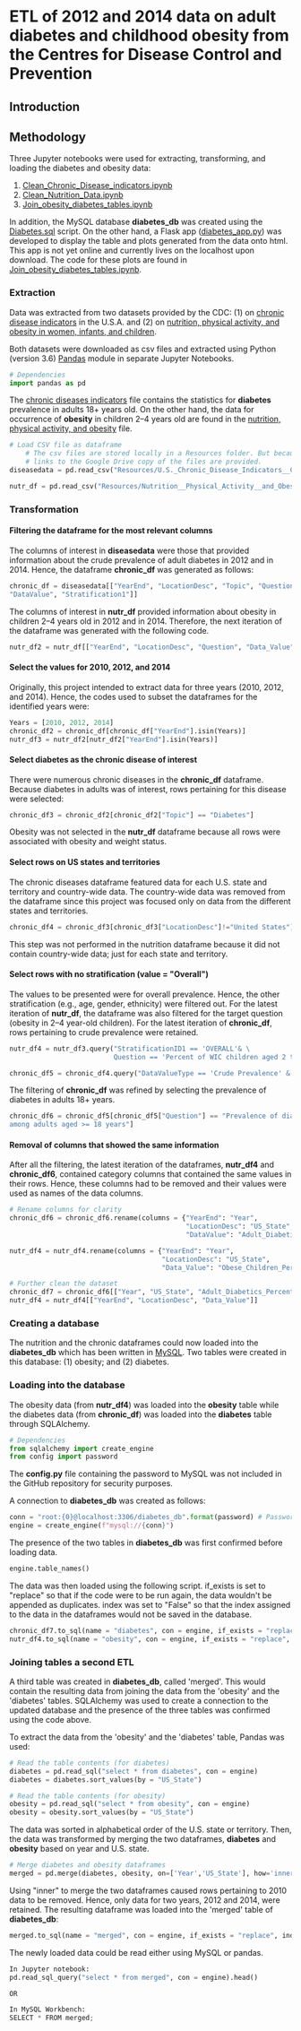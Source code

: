 # ETL of 2012 and 2014 data on adult diabetes and childhood obesity from the Centres for Disease Control and Prevention

## Introduction

## Methodology
Three Jupyter notebooks were used for extracting, transforming, and loading the diabetes and obesity data:

1. [Clean_Chronic_Disease_indicators.ipynb](https://github.com/rochiecuevas/diabetes/blob/master/Clean_Chronic_Disease_indicators.ipynb)
2. [Clean_Nutrition_Data.ipynb](https://github.com/rochiecuevas/diabetes/blob/master/Clean_Nutrition_Data.ipynb)
3. [Join_obesity_diabetes_tables.ipynb](https://github.com/rochiecuevas/diabetes/blob/master/Join_obesity_diabetes_tables.ipynb)

In addition, the MySQL database __diabetes_db__ was created using the [Diabetes.sql](https://github.com/rochiecuevas/diabetes/blob/master/Diabetes.sql) script. On the other hand, a Flask app ([diabetes_app.py](https://github.com/rochiecuevas/diabetes/blob/master/diabetes_app.py)) was developed to display the table and plots generated from the data onto html. This app is not yet online and currently lives on the localhost upon download. The code for these plots are found in  [Join_obesity_diabetes_tables.ipynb](https://github.com/rochiecuevas/diabetes/blob/master/Join_obesity_diabetes_tables.ipynb). 

### Extraction
Data was extracted from two datasets provided by the CDC: (1) on [chronic disease indicators](https://catalog.data.gov/dataset/u-s-chronic-disease-indicators-cdi) in the U.S.A. and (2) on [nutrition, physical activity, and obesity in women, infants, and children](https://catalog.data.gov/dataset/nutrition-physical-activity-and-obesity-women-infant-and-child-dfe5d/resource/415dca15-b90a-46c3-8d13-70322ee4628e).

Both datasets were downloaded as csv files and extracted using Python (version 3.6) [Pandas](https://pandas.pydata.org/pandas-docs/stable/) module in separate Jupyter Notebooks. 

```python
# Dependencies
import pandas as pd
```

The [chronic diseases indicators](https://drive.google.com/open?id=1QLxhiRwirRHE_AO_6p53Yv1QJ0Ei1K2f) file contains the statistics for __diabetes__ prevalence in adults 18+ years old. On the other hand, the data for occurrence of __obesity__ in children 2–4 years old are found in the [nutrition, physical activity, and obesity](https://drive.google.com/open?id=1lzKsXYhbfvTQ_lWLI_8ejOAeVgkvMt59) file. 

```python
# Load CSV file as dataframe
    # The csv files are stored locally in a Resources folder. But because they exceed GitHub's file size requirement, 
    # links to the Google Drive copy of the files are provided.
diseasedata = pd.read_csv("Resources/U.S._Chronic_Disease_Indicators__CDI_.csv")

nutr_df = pd.read_csv("Resources/Nutrition__Physical_Activity__and_Obesity_-_Women__Infant__and_Child.csv")
```

### Transformation
#### Filtering the dataframe for the most relevant columns
The columns of interest in __diseasedata__ were those that provided information about the crude prevalence of adult diabetes in 2012 and in 2014. Hence, the dataframe __chronic_df__ was generated as follows:

```python
chronic_df = diseasedata[["YearEnd", "LocationDesc", "Topic", "Question", "DataValueUnit", "DataValueType", 
"DataValue", "Stratification1"]]
```

The columns of interest in __nutr_df__ provided information about obesity in children 2–4 years old in 2012 and in 2014. Therefore, the next iteration of the dataframe was generated with the following code.

```python
nutr_df2 = nutr_df[["YearEnd", "LocationDesc", "Question", "Data_Value", "StratificationID1"]]
```

#### Select the values for 2010, 2012, and 2014
Originally, this project intended to extract data for three years (2010, 2012, and 2014). Hence, the codes used to subset the dataframes for the identified years were:

```python
Years = [2010, 2012, 2014]
chronic_df2 = chronic_df[chronic_df["YearEnd"].isin(Years)]
nutr_df3 = nutr_df2[nutr_df2["YearEnd"].isin(Years)]
```

#### Select diabetes as the chronic disease of interest
There were numerous chronic diseases in the __chronic_df__ dataframe. Because diabetes in adults was of interest, rows pertaining for this disease were selected:

```python
chronic_df3 = chronic_df2[chronic_df2["Topic"] == "Diabetes"]
```

Obesity was not selected in the __nutr_df__ dataframe because all rows were associated with obesity and weight status.

#### Select rows on US states and territories
The chronic diseases dataframe featured data for each U.S. state and territory and country-wide data. The country-wide data was removed from the dataframe since this project was focused only on data from the different states and territories.

```python
chronic_df4 = chronic_df3[chronic_df3["LocationDesc"]!="United States"]
```

This step was not performed in the nutrition dataframe because it did not contain country-wide data; just for each state and territory.

#### Select rows with no stratification (value = "Overall")
The values to be presented were for overall prevalence. Hence, the other stratification (e.g., age, gender, ethnicity) were filtered out. For the latest iteration of __nutr_df__, the dataframe was also filtered for the target question (obesity in 2–4 year-old children). For the latest iteration of __chronic_df__, rows pertaining to crude prevalence were retained.

```python
nutr_df4 = nutr_df3.query("StratificationID1 == 'OVERALL'& \
                          Question == 'Percent of WIC children aged 2 to 4 years who have obesity'")

chronic_df5 = chronic_df4.query("DataValueType == 'Crude Prevalence' & Stratification1 == 'Overall'")
```

The filtering of __chronic_df__ was refined by selecting the prevalence of diabetes in adults 18+ years.

```python
chronic_df6 = chronic_df5[chronic_df5["Question"] == "Prevalence of diagnosed diabetes \
among adults aged >= 18 years"]
```

#### Removal of columns that showed the same information
After all the filtering, the latest iteration of the dataframes, __nutr_df4__ and __chronic_df6__, contained category columns that contained the same values in their rows. Hence, these columns had to be removed and their values were used as names of the data columns.

```python
# Rename columns for clarity
chronic_df6 = chronic_df6.rename(columns = {"YearEnd": "Year",
                                            "LocationDesc": "US_State",
                                            "DataValue": "Adult_Diabetics_Percent"})

nutr_df4 = nutr_df4.rename(columns = {"YearEnd": "Year",
                                      "LocationDesc": "US_State",
                                      "Data_Value": "Obese_Children_Percent"})

# Further clean the dataset
chronic_df7 = chronic_df6[["Year", "US_State", "Adult_Diabetics_Percent"]]
nutr_df4 = nutr_df4[["YearEnd", "LocationDesc", "Data_Value"]]
```

### Creating a database
The nutrition and the chronic dataframes could now loaded into the __diabetes_db__ which has been written in [MySQL](https://dev.mysql.com/doc/refman/8.0/en/). Two tables were created in this database: (1) obesity; and (2) diabetes.

### Loading into the database
The obesity data (from __nutr_df4__) was loaded into the __obesity__ table while the diabetes data (from __chronic_df__) was loaded into the __diabetes__ table through SQLAlchemy.

```python
# Dependencies
from sqlalchemy import create_engine
from config import password
```

The __config.py__ file containing the password to MySQL was not included in the GitHub repository for security purposes.

A connection to __diabetes_db__ was created as follows:

```python
conn = "root:{0}@localhost:3306/diabetes_db".format(password) # Password is in a separate file
engine = create_engine(f"mysql://{conn}")
```

The presence of the two tables in __diabetes_db__ was first confirmed before loading data.

```python
engine.table_names()
```

The data was then loaded using the following script. if_exists is set to "replace" so that if the code were to be run again, the data wouldn't be appended as duplicates. index was set to "False" so that the index assigned to the data in the dataframes would not be saved in the database.

```python
chronic_df7.to_sql(name = "diabetes", con = engine, if_exists = "replace", index = False)
nutr_df4.to_sql(name = "obesity", con = engine, if_exists = "replace", index = False)
```

### Joining tables a second ETL 
A third table was created in __diabetes_db__, called 'merged'. This would contain the resulting data from joining the data from the 'obesity' and the 'diabetes' tables. SQLAlchemy was used to create a connection to the updated database and the presence of the three tables was confirmed using the code above.

To extract the data from the 'obesity' and the 'diabetes' table, Pandas was used:

```python
# Read the table contents (for diabetes)
diabetes = pd.read_sql("select * from diabetes", con = engine)
diabetes = diabetes.sort_values(by = "US_State")

# Read the table contents (for obesity)
obesity = pd.read_sql("select * from obesity", con = engine)
obesity = obesity.sort_values(by = "US_State")
```

The data was sorted in alphabetical order of the U.S. state or territory. Then, the data was transformed by merging the two dataframes, __diabetes__ and __obesity__ based on year and U.S. state.

```python
# Merge diabetes and obesity dataframes
merged = pd.merge(diabetes, obesity, on=['Year','US_State'], how='inner')
```

Using "inner" to merge the two dataframes caused rows pertaining to 2010 data to be removed. Hence, only data for two years, 2012 and 2014, were retained. The resulting dataframe was loaded into the 'merged' table of __diabetes_db__:

```python
merged.to_sql(name = "merged", con = engine, if_exists = "replace", index = False)
```

The newly loaded data could be read either using MySQL or pandas.

```python
In Jupyter notebook:
pd.read_sql_query("select * from merged", con = engine).head()

OR 

In MySQL Workbench:
SELECT * FROM merged;
```

## 